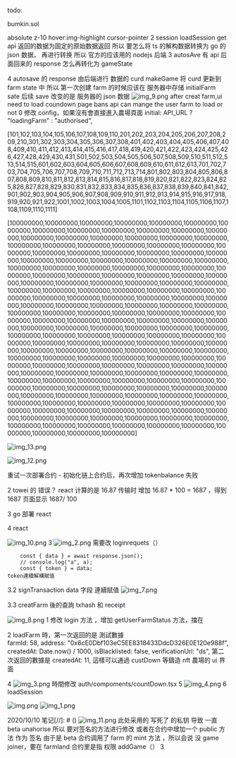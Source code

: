 todo:

bumkin.sol

absolute z-10 hover:img-highlight cursor-pointer
2
session
loadSession get api 返回的数据为固定的原始数据返回
所以 要怎么将 ts 的解构数据转换为 go 的 json 数据，
再进行转换
所以 官方的应该用的 nodejs 后端
3 autosAve 有 api 后面回来的 response
怎么再转化为 gameState

4
autosave 的 response 由后端进行 数据的 curd
makeGame 将 curd 更新到 farm state 中
所以 第一次创建 farm 的时候应该在 服务器中存储 initialFarm sate
后续 save 改变的是 服务器的 json 数据
![img_9.png](img_9.png)
after creat farm,ui need to load coundown page
bans api can mange the user farm to load or not
0 修改 config，如果沒有會直接進入農場頁面
initial: API_URL ? "loadingFarm" : "authorised",

[101,102,103,104,105,106,107,108,109,110,201,202,203,204,205,206,207,208,209,210,301,302,303,304,305,306,307,308,401,402,403,404,405,406,407,408,409,410,411,412,413,414,415,416,417,418,419,420,421,422,423,424,425,426,427,428,429,430,431,501,502,503,504,505,506,507,508,509,510,511,512,513,514,515,601,602,603,604,605,606,607,608,609,610,611,612,613,701,702,703,704,705,706,707,708,709,710,711,712,713,714,801,802,803,804,805,806,807,808,809,810,811,812,813,814,815,816,817,818,819,820,821,822,823,824,825,826,827,828,829,830,831,832,833,834,835,836,837,838,839,840,841,842,901,902,903,904,905,906,907,908,909,910,911,912,913,914,915,916,917,918,919,920,921,922,1001,1002,1003,1004,1005,1101,1102,1103,1104,1105,1106,1107,1108,1109,1110,1111]

[100000000,100000000,100000000,100000000,100000000,100000000,100000000,100000000,100000000,100000000,100000000,100000000,100000000,100000000,100000000,100000000,100000000,100000000,100000000,100000000,100000000,100000000,100000000,100000000,100000000,100000000,100000000,100000000,100000000,100000000,100000000,100000000,100000000,100000000,100000000,100000000,100000000,100000000,100000000,100000000,100000000,100000000,100000000,100000000,100000000,100000000,100000000,100000000,100000000,100000000,100000000,100000000,100000000,100000000,100000000,100000000,100000000,100000000,100000000,100000000,100000000,100000000,100000000,100000000,100000000,100000000,100000000,100000000,100000000,100000000,100000000,100000000,100000000,100000000,100000000,100000000,100000000,100000000,100000000,100000000,100000000,100000000,100000000,100000000,100000000,100000000,100000000,100000000,100000000,100000000,100000000,100000000,100000000,100000000,100000000,100000000,100000000,100000000,100000000,100000000,100000000,100000000,100000000,100000000,100000000,100000000,100000000,100000000,100000000,100000000,100000000,100000000,100000000,100000000,100000000,100000000,100000000,100000000,100000000,100000000,100000000,100000000,100000000,100000000,100000000,100000000,100000000,100000000,100000000,100000000,100000000,100000000,100000000,100000000,100000000,100000000,100000000,100000000,100000000,100000000,100000000,100000000,100000000,100000000,100000000,100000000,100000000,100000000,100000000,100000000,100000000,100000000,100000000,100000000,100000000,100000000,100000000,100000000,100000000,100000000,100000000,100000000,100000000,100000000,100000000,100000000,100000000,100000000,100000000,100000000,100000000,100000000,100000000,100000000,100000000,100000000,100000000,100000000,100000000,100000000,100000000]

![img_13.png](img_13.png)

![img_12.png](img_12.png)

重试一次部署合约 - 初始化链上合约后，再次增加 tokenbalance 失败

2 towei 的 错误？
react 计算的是 16.87 传输时 增加 16.87 \* 100 = 1687 ，得到 1687
页面显示 1687/ 100

3 go 部署 react

4 react

![img_10.png](img_10.png)
3 ![img_2.png](img_2.png)
需要改 loginrequets（）

        const { data } = await response.json();
        // console.log("a", a);
        const { token } = data;
    token連續解構賦值

3.2 signTransaction data 字段 連續賦值
![img_7.png](img_7.png)

3.3
creatFarm 後的查詢 txhash 和 receipt

![img_8.png](img_8.png)
1 修改 login 方法 ，增加 getUserFarmStatus 方法，擋在

2 loadFarm 時，第一次返回的是 測試數據  
 farmId: 58,
address: "0x6cE0Dbf103eC5EE8318433DdcD326E0E120e988f",
createdAt: Date.now() / 1000,
isBlacklisted: false,
verificationUrl: "ds",
第二次返回的數據是 createdAt: 11, 這樣可以通過 custDown 等鑄造 nft 農場的 ui 界面

4 ![img_3.png](img_3.png)
時間修改
auth/compoments/countDown.tsx
5
![img_4.png](img_4.png)
6
loadSession

![img.png](img.png)
![img_1.png](img_1.png)

2020/10/10 笔记[//]: # ()
![img_11.png](img_11.png)
此处采用的 写死了 的私钥 导致 一直 beta unahorise
所以 要对签名的方法进行修改
或者在合约中增加一个 public 方法 作为 签名
由于是 beta 合约调用了 farm 的 mint 方法
，所以会说 没 game joiner，要在 farmland 合约里是指 权限 addGame（）
3
